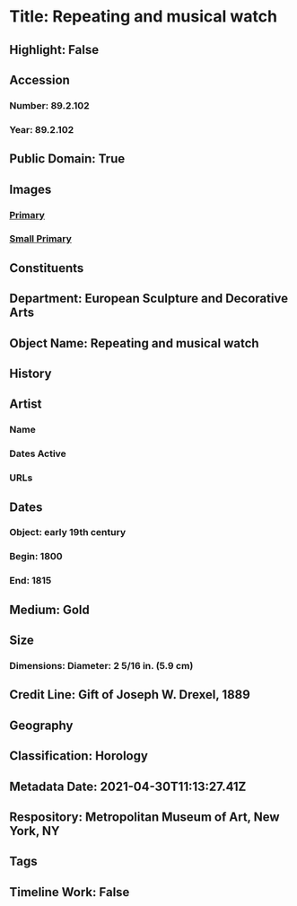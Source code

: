 # Title: Repeating and musical watch
## Highlight: False
## Accession
### Number: 89.2.102
### Year: 89.2.102
## Public Domain: True
## Images
### [Primary](https://images.metmuseum.org/CRDImages/es/original/17359.jpg)
### [Small Primary](https://images.metmuseum.org/CRDImages/es/web-large/17359.jpg)
## Constituents
## Department: European Sculpture and Decorative Arts
## Object Name: Repeating and musical watch
## History
## Artist
### Name
### Dates Active
### URLs
## Dates
### Object: early 19th century
### Begin: 1800
### End: 1815
## Medium: Gold
## Size
### Dimensions: Diameter: 2 5/16 in. (5.9 cm)
## Credit Line: Gift of Joseph W. Drexel, 1889
## Geography
## Classification: Horology
## Metadata Date: 2021-04-30T11:13:27.41Z
## Respository: Metropolitan Museum of Art, New York, NY
## Tags
## Timeline Work: False